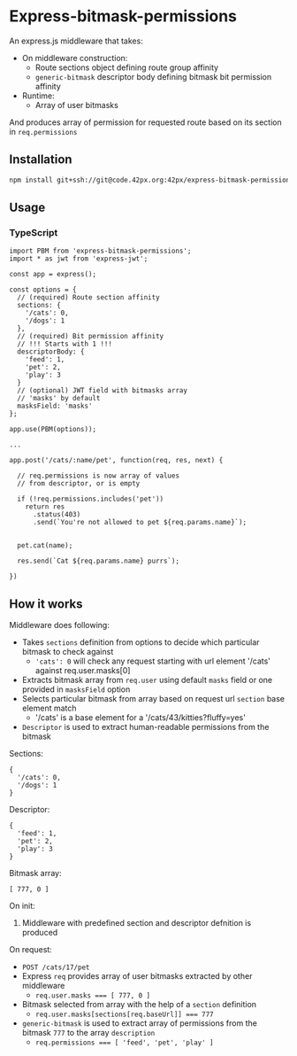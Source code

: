 # Express-bitmask-permissions
An express.js middleware that takes:
- On middleware construction:
  - Route sections object defining route group affinity
  - `generic-bitmask` descriptor body defining bitmask bit permission affinity
- Runtime:
  - Array of user bitmasks

And produces array of permission for requested route based on its section in `req.permissions`

## Installation 
```sh
npm install git+ssh://git@code.42px.org:42px/express-bitmask-permissions.git --save
```

## Usage

### TypeScript
```JS
import PBM from 'express-bitmask-permissions';
import * as jwt from 'express-jwt';

const app = express();

const options = {
  // (required) Route section affinity
  sections: {
    '/cats': 0,
    '/dogs': 1
  },
  // (required) Bit permission affinity
  // !!! Starts with 1 !!!
  descriptorBody: {
    'feed': 1,
    'pet': 2,
    'play': 3
  }
  // (optional) JWT field with bitmasks array
  // 'masks' by default
  masksField: 'masks' 
};

app.use(PBM(options));

...

app.post('/cats/:name/pet', function(req, res, next) {

  // req.permissions is now array of values
  // from descriptor, or is empty

  if (!req.permissions.includes('pet')) 
    return res
      .status(403)
      .send(`You're not allowed to pet ${req.params.name}`);
  

  pet.cat(name);

  res.send(`Cat ${req.params.name} purrs`);

})

```

## How it works
Middleware does following:

- Takes `sections` definition from options to decide which particular bitmask to check against
    - `'cats': 0` will check any request starting with url element '/cats' against req.user.masks[0]
- Extracts bitmask array from `req.user` using default `masks` field or one provided in `masksField` option
- Selects particular bitmask from array based on request url `section` base element match 
    - '/cats' is a base element for a '/cats/43/kitties?fluffy=yes'
- `Descriptor` is used to extract human-readable permissions from the bitmask



Sections:
```JS
{
  '/cats': 0,
  '/dogs': 1
}
```

Descriptor: 
```JS
{
  'feed': 1,
  'pet': 2,
  'play': 3
}
```

Bitmask array:
```JS
[ 777, 0 ]
```

On init:
1. Middleware with predefined section and descriptor defnition is produced

On request:
- `POST /cats/17/pet`
- Express `req` provides array of user bitmasks extracted by other middleware 
    - `req.user.masks === [ 777, 0 ]`
- Bitmask selected from array with the help of a `section` definition
    - `req.user.masks[sections[req.baseUrl]] === 777`
- `generic-bitmask` is used to extract array of permissions from the bitmask `777` to the array `description`
    - `req.permissions === [ 'feed', 'pet', 'play' ]`

